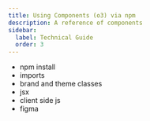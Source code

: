 ```yaml
---
title: Using Components (o3) via npm
description: A reference of components
sidebar:
  label: Technical Guide
  order: 3
---
```


- npm install
- imports
- brand and theme classes
- jsx
- client side js
- figma
